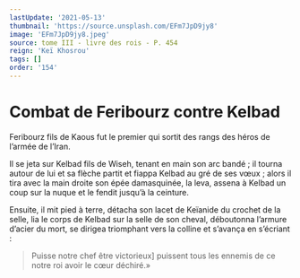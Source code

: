 ```yaml
---
lastUpdate: '2021-05-13'
thumbnail: 'https://source.unsplash.com/EFm7JpD9jy8'
image: 'EFm7JpD9jy8.jpeg'
source: tome III - livre des rois - P. 454
reign: 'Keï Khosrou'
tags: []
order: '154'
---
```


# Combat de Feribourz contre Kelbad

Feribourz fils de Kaous fut le premier qui sortit des rangs des héros de l’armée de l’Iran.

Il se jeta sur Kelbad fils de Wiseh, tenant en main son arc bandé ; il tourna autour de lui et sa flèche partit et fiappa Kelbad au gré de ses vœux ; alors il tira avec la main droite son épée damasquinée, la leva, assena à Kelbad un coup sur la nuque et le fendit jusqu’à la ceinture.

Ensuite, il mit pied à terre, détacha son lacet de Keïanide du crochet de la selle, lia le corps de Kelbad sur la selle de son cheval, déboutonna l’armure d’acier du mort, se dirigea triomphant vers la colline et s’avança en s’écriant :

> Puisse notre chef être victorieux] puissent tous les ennemis de ce notre roi avoir le cœur déchiré.»
